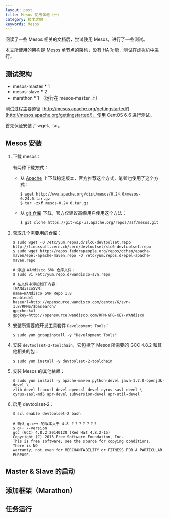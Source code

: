 ```yaml
---
layout: post
title: Mesos 使用体验（一）
category: 技术之旅
keywords: Mesos
---
```


阅读了一些 Mesos 相关的文档后，尝试使用 Mesos，进行了一些测试。

本文所使用的架构是 Mesos 单节点的架构，没有 HA 功能，测试在虚拟机中进行。

## 测试架构

* mesos-master * 1
* mesos-slave * 2
* marathon * 1 （运行在 mesos-master 上）

测试过程主要遵循 [http://mesos.apache.org/gettingstarted/](http://mesos.apache.org/gettingstarted/)，使用 CentOS 6.6 进行测试。

首先保证安装了 wget、tar。

## Mesos 安装

1. 下载 mesos：

    有两种下载方式：
    * 从 [Apache](http://mesos.apache.org/downloads/) 上下载稳定版本，官方推荐这个方式，笔者也使用了这个方式：

        ```
        $ wget http://www.apache.org/dist/mesos/0.24.0/mesos-0.24.0.tar.gz
        $ tar -zxf mesos-0.24.0.tar.gz
        ```
    * 从 [git 仓库](https://git-wip-us.apache.org/repos/asf?p=mesos.git) 下载，官方仅建议高级用户使用这个方法：

        ```
        $ git clone https://git-wip-us.apache.org/repos/asf/mesos.git
        ```
1. 获取几个需要用的仓库：

    ```
    $ sudo wget -O /etc/yum.repos.d/slc6-devtoolset.repo http://linuxsoft.cern.ch/cern/devtoolset/slc6-devtoolset.repo
    $ sudo wget http://repos.fedorapeople.org/repos/dchen/apache-maven/epel-apache-maven.repo -O /etc/yum.repos.d/epel-apache-maven.repo
  
    # 添加 WANdisco SVN 仓库文件：
    $ sudo vi /etc/yum.repo.d/wandisco-svn.repo
  
    # 在文件中添加如下内容：
    [WANdiscoSVN]
    name=WANdisco SVN Repo 1.8
    enabled=1
    baseurl=http://opensource.wandisco.com/centos/6/svn-1.8/RPMS/$basearch/
    gpgcheck=1
    gpgkey=http://opensource.wandisco.com/RPM-GPG-KEY-WANdisco
    ```
1. 安装所需要的开发工具套件 `Development Tools`：

    ```
    $ sudo yum groupinstall -y "Development Tools"
    ```
1. 安装 `devtoolset-2-toolchain`，它包括了 Mesos 所需要的 GCC 4.8.2 和其他相关的包：

    ```
    $ sudo yum install -y devtoolset-2-toolchain
    ```
1. 安装 Mesos 的其他依赖：

    ```
    $ sudo yum install -y apache-maven python-devel java-1.7.0-openjdk-devel \
    zlib-devel libcurl-devel openssl-devel cyrus-sasl-devel \
    cyrus-sasl-md5 apr-devel subversion-devel apr-util-devel
    ```
1. 启用 devtoolset-2：

    ```
    $ scl enable devtoolset-2 bash
  
    # 确认 gcc++ 的版本大于 4.8 ？？？？？？？
    $ g++ --version
    gcc (GCC) 4.8.2 20140120 (Red Hat 4.8.2-15)
    Copyright (C) 2013 Free Software Foundation, Inc.
    This is free software; see the source for copying conditions.  There is NO
    warranty; not even for MERCHANTABILITY or FITNESS FOR A PARTICULAR PURPOSE.
    ```


## Master & Slave 的启动

## 添加框架（Marathon）

## 任务运行
